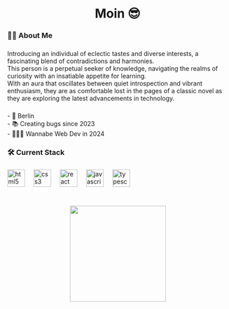 <div align="center">

</div>

###

<div align="center">

</div>

###

<h1 align="center">Moin 😎</h1>

###

<h3 align="left">👩‍💻  About Me</h3>

###

<p align="left">Introducing an individual of eclectic tastes and diverse interests, a fascinating blend of contradictions and harmonies. <br>This person is a perpetual seeker of knowledge, navigating the realms of curiosity with an insatiable appetite for learning. <br>With an aura that oscillates between quiet introspection and vibrant enthusiasm, they are as comfortable lost in the pages of a classic novel as they are exploring the latest advancements in technology.</p>

###

<p align="left">- 📍 Berlin<br>- 📚 Creating bugs since 2023<br>- 🙋🏻‍♂️ Wannabe Web Dev in 2024</p>

###

<h3 align="left">🛠 Current Stack</h3>

###

<div align="left">
  <img src="https://cdn.jsdelivr.net/gh/devicons/devicon/icons/html5/html5-original.svg" height="40" alt="html5 logo"  />
  <img width="12" />
  <img src="https://cdn.jsdelivr.net/gh/devicons/devicon/icons/css3/css3-original.svg" height="40" alt="css3 logo"  />
  <img width="12" />
  <img src="https://cdn.jsdelivr.net/gh/devicons/devicon/icons/react/react-original.svg" height="40" alt="react logo"  />
  <img width="12" />
  <img src="https://cdn.jsdelivr.net/gh/devicons/devicon/icons/javascript/javascript-original.svg" height="40" alt="javascript logo"  />
  <img width="12" />
  <img src="https://cdn.jsdelivr.net/gh/devicons/devicon/icons/typescript/typescript-original.svg" height="40" alt="typescript logo"  />
</div>

###

<br clear="both">

<div align="center">
  <img height="219" src="https://media.tenor.com/olRQ2QnTqxQAAAAi/kirby-dance.gif"  />
</div>

###
